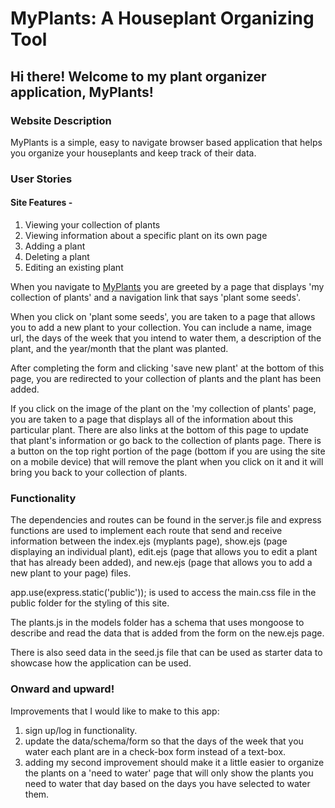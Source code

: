 # MyPlants: A Houseplant Organizing Tool

## Hi there! Welcome to my plant organizer application, MyPlants!

### Website Description
MyPlants is a simple, easy to navigate browser based application that helps you organize your houseplants and keep track of their data.


### User Stories
#### Site Features -
1. Viewing your collection of plants
2. Viewing information about a specific plant on its own page
3. Adding a plant
4. Deleting a plant
5. Editing an existing plant

When you navigate to [MyPlants](https://my-glorious-plants.herokuapp.com/myplants) you are greeted by a page that displays 'my collection of plants' and a navigation link that says 'plant some seeds'.

When you click on 'plant some seeds', you are taken to a page that allows you to add a new plant to your collection. You can include a name, image url, the days of the week that you intend to water them, a description of the plant, and the year/month that the plant was planted.

After completing the form and clicking 'save new plant' at the bottom of this page, you are redirected to your collection of plants and the plant has been added.

If you click on the image of the plant on the 'my collection of plants' page, you are taken to a page that displays all of the information about this particular plant. There are also links at the bottom of this page to update that plant's information or go back to the collection of plants page. There is a button on the top right portion of the page (bottom if you are using the site on a mobile device) that will remove the plant when you click on it and it will bring you back to your collection of plants.


### Functionality
The dependencies and routes can be found in the server.js file and express functions are used to implement each route that send and receive information between the index.ejs (myplants page), show.ejs (page displaying an individual plant), edit.ejs (page that allows you to edit a plant that has already been added), and new.ejs (page that allows you to add a new plant to your page) files.

app.use(express.static('public')); is used to access the main.css file in the public folder for the styling of this site.

The plants.js in the models folder has a schema that uses mongoose to describe and read the data that is added from the form on the new.ejs page.

There is also seed data in the seed.js file that can be used as starter data to showcase how the application can be used.


### Onward and upward!
Improvements that I would like to make to this app:
1. sign up/log in functionality.
2. update the data/schema/form so that the days of the week that you water each plant are in a check-box form instead of a text-box.
2. adding my second improvement should make it a little easier to organize the plants on a 'need to water' page that will only show the plants you need to water that day based on the days you have selected to water them.
